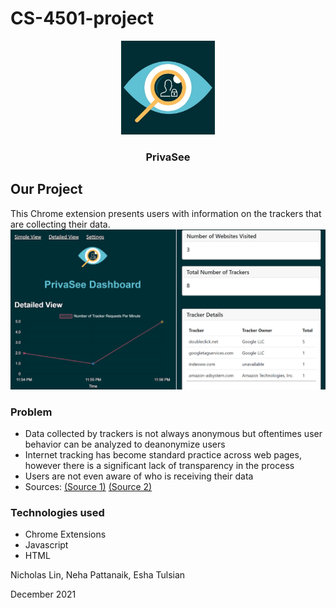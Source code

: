 # CS-4501-project 
<p align="center">
    <img src="https://github.com/Nicholas-Lin/CS-4501-project/blob/main/images/logo.jpg" width="150">
  </a>

  <h3 align="center">PrivaSee</h3>
</p>


## Our Project
This Chrome extension presents users with information on the trackers that are collecting their data.
![Detailed View](https://github.com/Nicholas-Lin/CS-4501-project/blob/main/images/detailed_view.png)

### Problem 
* Data collected by trackers is not always anonymous but oftentimes user behavior can be analyzed to deanonymize users
* Internet tracking has become standard practice across web pages, however there is a significant lack of transparency in the process
* Users are not even aware of who is receiving their data
* Sources:
[(Source 1)](https://blog.mozilla.org/en/internet-culture/mozilla-explains/what-is-a-web-tracker/)
[(Source 2)](https://choosetoencrypt.com/search-encrypt/internet-tracking-why-its-bad-and-how-to-avoid-it/)

### Technologies used
* Chrome Extensions
* Javascript
* HTML

Nicholas Lin, Neha Pattanaik, Esha Tulsian

December 2021
